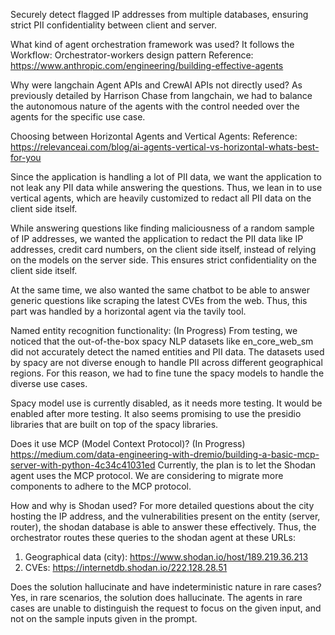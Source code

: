 Securely detect flagged IP addresses from multiple databases, ensuring strict PII confidentiality between client and server.


What kind of agent orchestration framework was used?
It follows the Workflow: Orchestrator-workers design pattern
Reference: https://www.anthropic.com/engineering/building-effective-agents

Why were langchain Agent APIs and CrewAI APIs not directly used?
As previously detailed by Harrison Chase from langchain, we had to balance the autonomous nature of the agents with the control needed over the agents for the specific use case.

Choosing between Horizontal Agents and Vertical Agents:
Reference: https://relevanceai.com/blog/ai-agents-vertical-vs-horizontal-whats-best-for-you

Since the application is handling a lot of PII data, we want the application to not leak any PII data while answering the questions.
Thus, we lean in to use vertical agents, which are heavily customized to redact all PII data on the client side itself.

While answering questions like finding maliciousness of a random sample of IP addresses, we wanted the application to redact the PII data like IP addresses, credit card numbers,
on the client side itself, instead of relying on the models on the server side. This ensures strict confidentiality on the client side itself.

At the same time, we also wanted the same chatbot to be able to answer generic questions like scraping the latest CVEs from the web.
Thus, this part was handled by a horizontal agent via the tavily tool.

Named entity recognition functionality: (In Progress)
From testing, we noticed that the out-of-the-box spacy NLP datasets like en_core_web_sm did not accurately detect the named entities and PII data.
The datasets used by spacy are not diverse enough to handle PII across different geographical regions.
For this reason, we had to fine tune the spacy models to handle the diverse use cases.

Spacy model use is currently disabled, as it needs more testing. It would be enabled after more testing.
It also seems promising to use the presidio libraries that are built on top of the spacy libraries.

Does it use MCP (Model Context Protocol)? (In Progress)
https://medium.com/data-engineering-with-dremio/building-a-basic-mcp-server-with-python-4c34c41031ed
Currently, the plan is to let the Shodan agent uses the MCP protocol. We are considering to migrate more components to adhere to the MCP protocol.

How and why is Shodan used?
For more detailed questions about the city hosting the IP address, and the vulnerabilities present on the entity (server, router),
the shodan database is able to answer these effectively.
Thus, the orchestrator routes these queries to the shodan agent at these URLs:
1. Geographical data (city): https://www.shodan.io/host/189.219.36.213
2. CVEs: https://internetdb.shodan.io/222.128.28.51

Does the solution hallucinate and have indeterministic nature in rare cases?
Yes, in rare scenarios, the solution does hallucinate. The agents in rare cases are unable to distinguish the request to focus on the given input,
and not on the sample inputs given in the prompt.